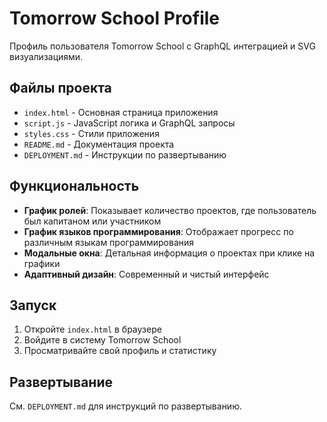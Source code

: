 # Tomorrow School Profile

Профиль пользователя Tomorrow School с GraphQL интеграцией и SVG визуализациями.

## Файлы проекта

- `index.html` - Основная страница приложения
- `script.js` - JavaScript логика и GraphQL запросы
- `styles.css` - Стили приложения
- `README.md` - Документация проекта
- `DEPLOYMENT.md` - Инструкции по развертыванию

## Функциональность

- **График ролей**: Показывает количество проектов, где пользователь был капитаном или участником
- **График языков программирования**: Отображает прогресс по различным языкам программирования
- **Модальные окна**: Детальная информация о проектах при клике на графики
- **Адаптивный дизайн**: Современный и чистый интерфейс

## Запуск

1. Откройте `index.html` в браузере
2. Войдите в систему Tomorrow School
3. Просматривайте свой профиль и статистику

## Развертывание

См. `DEPLOYMENT.md` для инструкций по развертыванию.